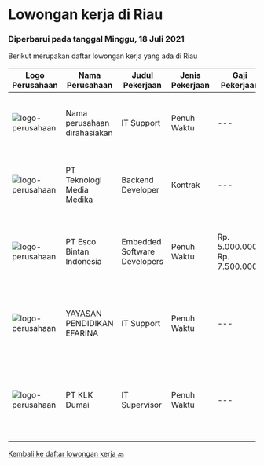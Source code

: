 
  # Lowongan kerja di Riau

  ### Diperbarui pada tanggal Minggu, 18 Juli 2021

  Berikut merupakan daftar lowongan kerja yang ada di Riau

  |Logo Perusahaan | Nama Perusahaan | Judul Pekerjaan | Jenis Pekerjaan | Gaji Pekerjaan | Lokasi | Deskripsi | Tanggal diunggah | Pranala |
  | -------------- | --------------- | --------------- | --------- | --------- | -------------- | ------- | ----------- | ----------- |
  |![logo-perusahaan](https://us.123rf.com/450wm/pavelstasevich/pavelstasevich1811/pavelstasevich181101027/112815900-stock-vector-no-image-available-icon-flat-vector.jpg?ver=6)|Nama perusahaan dirahasiakan|IT Support|Penuh Waktu|---|Dumai|REQUIREMENTS : Age less thank 28 years old. At least Diploma and/or Bachelor Degree of Information Technology. Having same field experience at least 3...|Rabu, 14 Juli 2021|https://www.jobstreet.co.id/id/job/it-support-3571797?token=0~c470794c-f2f4-46d3-b353-7b3acbedb28d&sectionRank=1&jobId=jobstreet-id-job-3571797|
|![logo-perusahaan](https://image-service-cdn.seek.com.au/c2a52d685b8463bd80621ce3a68f3421e0eee211/ee4dce1061f3f616224767ad58cb2fc751b8d2dc)|PT Teknologi Media Medika|Backend Developer|Kontrak|---|Riau|Responsibilities: Participate in the entire application lifecycle, focusing on coding and debugging Write clean code to develop functional web...|Sabtu, 10 Juli 2021|https://www.jobstreet.co.id/id/job/backend-developer-3565439?token=0~c470794c-f2f4-46d3-b353-7b3acbedb28d&sectionRank=2&jobId=jobstreet-id-job-3565439|
|![logo-perusahaan](https://image-service-cdn.seek.com.au/d7d3be70a701514214ce2eb78cd153e22cc97501/ee4dce1061f3f616224767ad58cb2fc751b8d2dc)|PT Esco Bintan Indonesia|Embedded Software Developers|Penuh Waktu|Rp. 5.000.000-Rp. 7.500.000|Bintan|Responsibilities Design and develop embedded software for microprocessor-based medical products. Support project initiatives collaborating with the...|Sabtu, 03 Juli 2021|https://www.jobstreet.co.id/id/job/embedded-software-developers-3564400?token=0~c470794c-f2f4-46d3-b353-7b3acbedb28d&sectionRank=3&jobId=jobstreet-id-job-3564400|
|![logo-perusahaan](https://image-service-cdn.seek.com.au/6c0c2fa6729aabc4558c9240d886ab14573bb555/ee4dce1061f3f616224767ad58cb2fc751b8d2dc)|YAYASAN PENDIDIKAN EFARINA|IT Support|Penuh Waktu|---|Sumatera Utara|Deskripsi Pekerjaan·        Penempatan di Sumatera Utara dan Riau ( Berastagi, Saribudolok dan Pangkalan Kerinci)·        Mendapatkan fasilitas Mess...|Selasa, 29 Juni 2021|https://www.jobstreet.co.id/id/job/it-support-3568328?token=0~c470794c-f2f4-46d3-b353-7b3acbedb28d&sectionRank=4&jobId=jobstreet-id-job-3568328|
|![logo-perusahaan](https://image-service-cdn.seek.com.au/3500c548d88f7175cad0b8933295cde85d66095b/ee4dce1061f3f616224767ad58cb2fc751b8d2dc)|PT KLK Dumai|IT Supervisor|Penuh Waktu|---|Dumai|TUGAS DAN TANGGUNGJAWAB Membantu instalasi dan pemeliharaan NAS server, File server, Primary Domain Server/DHCP, Backup Domain Server dan Cloud Server...|Kamis, 24 Juni 2021|https://www.jobstreet.co.id/id/job/it-supervisor-3565071?token=0~c470794c-f2f4-46d3-b353-7b3acbedb28d&sectionRank=5&jobId=jobstreet-id-job-3565071|


  [Kembali ke daftar lowongan kerja 🔙](../README.md#daftar-lowongan-kerja)
  